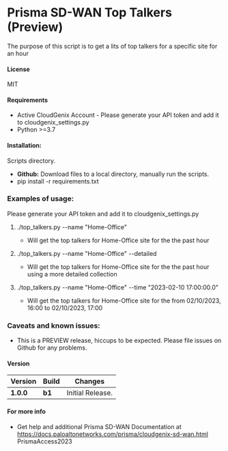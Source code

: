# Prisma SD-WAN Top Talkers (Preview)
The purpose of this script is to get a lits of top talkers for a specific site for an hour

#### License
MIT

#### Requirements
* Active CloudGenix Account - Please generate your API token and add it to cloudgenix_settings.py
* Python >=3.7

#### Installation:
 Scripts directory. 
 - **Github:** Download files to a local directory, manually run the scripts. 
 - pip install -r requirements.txt

### Examples of usage:
 Please generate your API token and add it to cloudgenix_settings.py

 1. ./top_talkers.py --name "Home-Office"
      - Will get the top talkers for Home-Office site for the the past hour

 2. ./top_talkers.py --name "Home-Office" --detailed
      - Will get the top talkers for Home-Office site for the the past hour using a more detailed collection

 3. ./top_talkers.py --name "Home-Office" --time "2023-02-10 17:00:00.0"
      - Will get the top talkers for Home-Office site for the from 02/10/2023, 16:00 to 02/10/2023, 17:00

### Caveats and known issues:
 - This is a PREVIEW release, hiccups to be expected. Please file issues on Github for any problems.

#### Version
| Version | Build | Changes |
| ------- | ----- | ------- |
| **1.0.0** | **b1** | Initial Release. |


#### For more info
 * Get help and additional Prisma SD-WAN Documentation at <https://docs.paloaltonetworks.com/prisma/cloudgenix-sd-wan.html>
PrismaAccess2023
